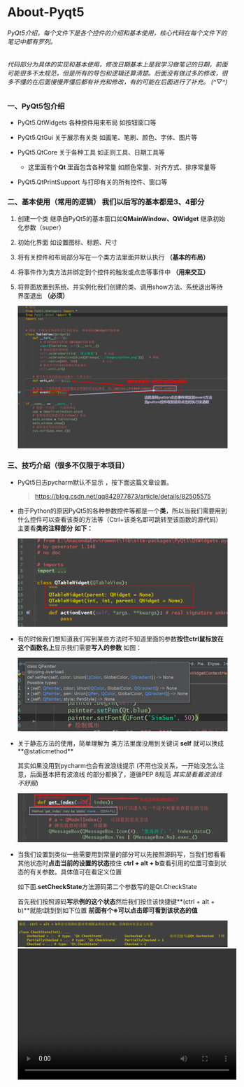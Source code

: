 # About-Pyqt5

###### 				PyQt5介绍，每个文件下是各个控件的介绍和基本使用，核心代码在每个文件下的笔记中都有罗列。

###### 		        代码部分为具体的实现和基本使用，修改日期基本上是我学习做笔记的日期，前面可能很多不太规范，但是所有的导包和逻辑还算清楚。后面没有做过多的修改，很多不懂的在后面慢慢弄懂后都有补充和修改，有的可能在后面进行了补充。    (*^▽^*)

### 一、PyQt5包介绍

+ PyQt5.QtWidgets                         各种控件用来布局       如按钮窗口等

+ PyQt5.QtGui                                 关于展示有关类           如画笔、笔刷、颜色、字体、图片等

+ PyQt5.QtCore                               关于各种工具               如正则工具、日期工具等

  + 这里面有个**Qt**                 里面包含各种常量       如颜色常量、对齐方式、排序常量等

+ PyQt5.QtPrintSupport                与打印有关的所有控件、窗口等

### 二、基本使用（常用的逻辑）    我们以后写的基本都是3、4部分

   1. 创建一个类 继承自PyQt5的基本窗口如**QMainWindow、QWidget**    继承初始化参数（super）

   2. 初始化界面  如设置图标、标题、尺寸

   3. 将有关控件和布局部分写在一个类方法里面并默认执行         **（基本的布局）**  

   4. 将事件作为类方法并绑定到个控件的触发或点击等事件中      **（用来交互）**

   5. 将界面放置到系统、并实例化我们创建的类、调用show方法、系统退出等待界面退出    **（必须）**

      ![images](https://github.com/CodePythonFollow/About-Pyqt5/blob/master/images/%E6%B5%81%E7%A8%8B.png)
      
      

### 三、技巧介绍（很多不仅限于本项目）

+ PyQt5日志pycharm默认不显示 ，按下面这篇文章设置。

  >  https://blog.csdn.net/qq842977873/article/details/82505575

+ 由于Python的原因PyQt5的各种参数控件等都是一个**类**，所以当我们需要用到什么控件可以查看该类的方法等（Ctrl+该类名即可跳转至该函数的源代码）     主要看**类的注释部分**    **如下：**

  ![](https://github.com/CodePythonFollow/About-Pyqt5/blob/master/images/介绍.png)

  

+ 有的时候我们想知道我们写到某些方法时不知道里面的参数**按住ctrl鼠标放在这个函数名上**显示我们需要**写入的参数**   如图：

  ![](https://github.com/CodePythonFollow/About-Pyqt5/blob/master/images/方法.png)
  
  

+ 关于静态方法的使用，简单理解为 类方法里面没用到关键词   **self**    就可以换成**@staticmethod**

  其实如果没用到pycharm也会有波浪线提示   (不用也没关系，一开始没怎么注意，后面基本把有波浪线																				的部分都换了，遵循PEP 8规范 *其实是看着波浪线不舒服*)

  ![](https://github.com/CodePythonFollow/About-Pyqt5/blob/master/images/静态.png)

+ 当我们设置到类似一些需要用到常量的部分可以先按照源码写，当我们想看看其他状态时**点击当前的设置的状态**按住  **ctrl + alt + b**查看引用的位置可查到状态的有关参数。具体值可在看定义位置

  如下面.**setCheckState**方法源码第二个参数写的是Qt.CheckState

  首先我们按照源码**写示例的这个状态**然后我们按住该快捷键**(ctrl + alt + b)**就能t跳到到如下位置   **前面有个※可以点击即可看到该状态的值**
  
  <img src="https://github.com/CodePythonFollow/About-Pyqt5/blob/master/images/State.png" style="zoom:150%;" />
  <video  controls="controls" width="500" height="300"><source id="mp4" src="https://github.com/CodePythonFollow/About-Pyqt5/blob/master/images/%E7%AE%80%E5%8D%95%E6%8A%80%E5%B7%A7.mp4" type="video/mp4"></video>
